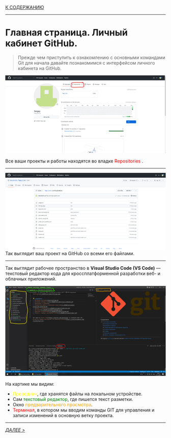 [К СОДЕРЖАНИЮ](/readme.md)

---

# **Главная страница. Личный кабинет GitHub.**

> Прежде чем приступить к ознакомлению с основными командами Git для начала давайте познакомимся с интерфейсом личного кабинета на GitHub.

![GitHub account](Main_page.jpg)

Все ваши проекты и работы находятся во владке <span style="color:red">Repositories </span>.

---
![REPOSITORIES](repositories.png)
Так выглядит ваш проект на GitHub со всеми его файлами.

---
Так выглядит рабочее пространство в **Visual Studio Code (VS Code)** — текстовый редактор кода для кроссплатформенной разработки веб- и облачных приложений.

![VSCode](coding.jpg)

На картике мы видим:
+ <span style="color:yellow">Проводник</span>, где хранятся файлы на локальном устройстве.
+ Сам <span style="color:green">текстовый редактор</span>, где пишется текст разметки.
+ Окно <span style="color:orange">предварительного просмотра</span>.
+ <span style="color:red">Терминал</span>, в котором мы вводим команды GIT для управления и записи изменений в основную ветку проекта.

---
*[ДАЛЕЕ >](basicsetting.md)*